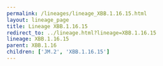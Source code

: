 ```yaml
---
permalink: /lineages/lineage_XBB.1.16.15.html
layout: lineage_page
title: Lineage XBB.1.16.15
redirect_to: ../lineage.html?lineage=XBB.1.16.15
lineage: XBB.1.16.15
parent: XBB.1.16
children: ['JM.2', 'XBB.1.16.15']
---
```

